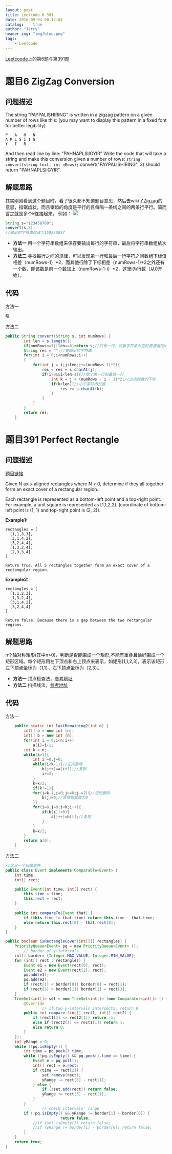 ```yaml
---
layout: post
title: Leetcode-6-391
date: 2016-09-04 00:12:01
catalog:    true
author: "Jerry"
header-img: "img/blue.png"
tags: 
    - LeetCode
---
```


[Leetcoode](https://leetcode.com/problemset/algorithms/)上的第6题与第391题

# 题目6 ZigZag Conversion
## 问题描述

The string "PAYPALISHIRING" is written in a zigzag pattern on a given number of rows like this: (you may want to display this pattern in a fixed font for better legibility)

```
P   A   H   N
A P L S I I G
Y   I   R
```

And then read line by line: "PAHNAPLSIIGYIR"
Write the code that will take a string and make this conversion given a number of rows:
`string convert(string text, int nRows);`
convert("PAYPALISHIRING", 3) should return "PAHNAPLSIIGYIR".

## 解题思路

其实刚刚看到这个题目时，看了很久都不知道题目意思，然后去wiki了[Zigzag](https://en.wikipedia.org/wiki/Zigzag)的意思，指锯齿状，而且锯齿的角度是平行的且每隔一条线之间的两条行平行。简而言之就是多个`W`连接起来。
例如：
![](img/leetcode6.png)

```java
String s="123456789";
convert(s,3);
//输出的字符串应该为159246837
```

* **方法一** 用一个字符串数组来保存要输出每行的字符串，最后将字符串数组依次输出。
* **方法二** 寻找每行之间的规律，可以发现第一行和最后一行字符之间数组下标值相差（numRows-1）\*2，而其他行除了下标相差（numRows-1)\*2之外还有一个数，即该数是前一个数加上（numRows-1-i）\*2，这里i为行数（从0开始）。

## 代码

方法一

```java
略
```

方法二

```java
public String convert(String s, int numRows) {
        int len = s.length();
        if(numRows<=1||len==0)return s;//只有一行，或者字符串为空时直接返回s
        String res = "";//要输出的字符串
        for(int i = 0;i<numRows;i++)
        {
            for(int j = i;j<len;j+=(numRows-1)*2){
                res = res + s.charAt(j);
                if(i>0&&i<len-1){//除了第一行和最后一行
                    int k = j + (numRows - i - 1)*2;//之间的数的下标
                    if(k<len){//小于字符串长度
                        res += s.charAt(k);
                    }
                }
            }
        }
        return res;
    }
```


# 题目391 Perfect Rectangle
## 问题描述

[题目链接](https://leetcode.com/contest/2/problems/perfect-rectangle/)

Given N axis-aligned rectangles where N > 0, determine if they all together form an exact cover of a rectangular region.

Each rectangle is represented as a bottom-left point and a top-right point. For example, a unit square is represented as [1,1,2,2]. (coordinate of bottom-left point is (1, 1) and top-right point is (2, 2)).

**Example1:**

```
rectangles = [
  [1,1,3,3],
  [3,1,4,2],
  [3,2,4,4],
  [1,3,2,4],
  [2,3,3,4]
]

Return true. All 5 rectangles together form an exact cover of a rectangular region.
```

**Example2:**

```
rectangles = [
  [1,1,2,3],
  [1,3,2,4],
  [3,1,4,2],
  [3,2,4,4]
]

Return false. Because there is a gap between the two rectangular regions.
```

## 解题思路

n个轴对称矩形(其中n>0)，判断是否能围成一个矩形,不能有重叠且恰好围成一个矩形区域。每个矩形用左下顶点和右上顶点来表示，如矩形[1,1,2,3]，表示该矩形左下顶点坐标为（1,1），右下顶点坐标为（2,3）。

* **方法一**  顶点检查法，[参考地址](https://discuss.leetcode.com/topic/55923/o-n-solution-by-counting-corners-with-detailed-explaination/2)
* **方法二**  扫描线法，[参考地址](https://discuss.leetcode.com/topic/55944/o-n-log-n-sweep-line-solution)
## 代码

方法一

```java
    public static int lastRemaining2(int n) {
        int[] a = new int [n];
        int[] b = new int [n];
        for(int i = 0;i<n;i++)
            a[i]=i+1;
        int k = n;
        while(k>1){
            int i =0,j=0;
            while(i<k-1){//正向删除
                b[j++]=a[i+1];//复制
                i+=2;
            }
            k=k/2;
            if(k!=1){
            for(j=k-1,i=0;j>=0;j-=2){//逆向删除
                b[j]=0;//直接将其改为0
            }}
            for(i=0,j=0;i<k;i++){
                if(b[i]!=0){
                    a[j++]=b[i];//复制
                }
            }
            k=k/2;
        }
        return a[0];
    }
```

方法二


```java
//定义一个扫描事件
public class Event implements Comparable<Event> {
	int time;
	int[] rect;

	public Event(int time, int[] rect) {
		this.time = time;
		this.rect = rect;
	}
	
	public int compareTo(Event that) {
		if (this.time != that.time) return this.time - that.time;
		else return this.rect[0] - that.rect[0];
	}
}

public boolean isRectangleCover(int[][] rectangles) {
	PriorityQueue<Event> pq = new PriorityQueue<Event> ();
        // border of y-intervals
	int[] border= {Integer.MAX_VALUE, Integer.MIN_VALUE};
	for (int[] rect : rectangles) {
		Event e1 = new Event(rect[0], rect);
		Event e2 = new Event(rect[2], rect);
		pq.add(e1);
		pq.add(e2);
		if (rect[1] < border[0]) border[0] = rect[1];
		if (rect[3] > border[1]) border[1] = rect[3];
	}
	TreeSet<int[]> set = new TreeSet<int[]> (new Comparator<int[]> () {
		@Override
                // if two y-intervals intersects, return 0
		public int compare (int[] rect1, int[] rect2) {
			if (rect1[3] <= rect2[1]) return -1;
			else if (rect2[3] <= rect1[1]) return 1;
			else return 0;
		}
	});
	int yRange = 0;
	while (!pq.isEmpty()) {
		int time = pq.peek().time;
		while (!pq.isEmpty() && pq.peek().time == time) {
			Event e = pq.poll();
			int[] rect = e.rect;
			if (time == rect[2]) {
				set.remove(rect);
				yRange -= rect[3] - rect[1];
			} else {
				if (!set.add(rect)) return false;
				yRange += rect[3] - rect[1];
			}
		}
                // check intervals' range
		if (!pq.isEmpty() && yRange != border[1] - border[0]) {
                        return false;
			//if (set.isEmpty()) return false;
			//if (yRange != border[1] - border[0]) return false;
		}
	}
	return true;
}
```

